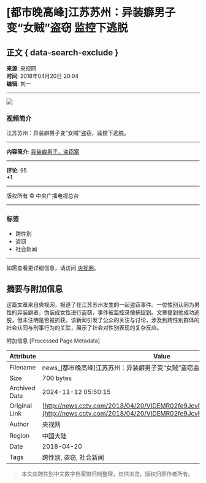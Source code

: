 # [都市晚高峰]江苏苏州：异装癖男子变“女贼”盗窃 监控下逃脱

## 正文 { data-search-exclude }


**来源**: 央视网  
**时间**: 2018年04月20日 20:04  
**编辑**: 刘一  

---

![](https://p1.img.cctvpic.com/photoAlbum/page/performance/img/2024/5/29/1716964589825_932.jpg)

### 视频简介
江苏苏州：异装癖男子变“女贼”盗窃，监控下逃脱。

---

**内容简介**: [异装癖男子，盗窃案](https://search.cctv.com/search.php?qtext=异装癖男子，盗窃案)

---

**评论**: 95  
**+1**  

---  

版权所有 © 中央广播电视总台

--- 

### 标签
- 跨性别
- 盗窃
- 社会新闻

--- 

如需查看更详细信息，请访问 [央视网](http://www.cctv.com/)。

## 摘要与附加信息

<!-- tcd_abstract -->
这篇文章来自央视网，报道了在江苏苏州发生的一起盗窃事件。一位性别认同为男性的异装癖者，伪装成女性进行盗窃，事件被监控录像捕捉到。文章提到他成功逃脱，但未注明是否被抓获。该新闻引发了公众的关注与讨论，涉及到跨性别群体的社会认同与刑事行为的关联，展示了社会对性别表现的复杂反应。
<!-- tcd_abstract_end -->

附加信息 [Processed Page Metadata]

| Attribute       | Value                                  |
|-----------------|----------------------------------------|
| Filename        | news_[都市晚高峰]江苏苏州：异装癖男子变“女贼”盗窃监控下逃脱_-_新闻频道.md                             |
| Size            | 700 bytes                           |
| Archived Date   | 2024-11-12 05:50:15                             |
| Original Link   | [http://news.cctv.com/2018/04/20/VIDEMR02fe9JcvRXicZwuXMC180420.shtml](http://news.cctv.com/2018/04/20/VIDEMR02fe9JcvRXicZwuXMC180420.shtml)                       |
| Author          | 央视网                               |
| Region          | 中国大陆                               |
| Date            | 2018-04-20                                 |
| Tags            | 跨性别, 盗窃, 社会新闻                                 |
>
> 本文由跨性别中文数字档案馆归档整理，仅供浏览。版权归原作者所有。
>